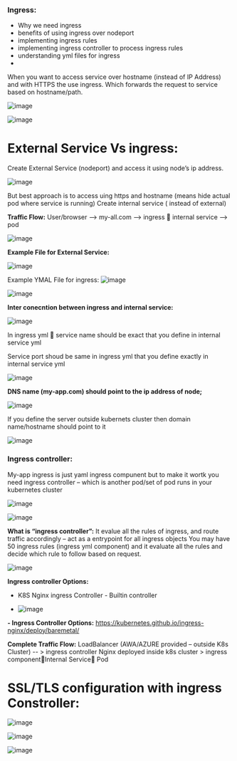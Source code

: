 ### Ingress:

- Why we need ingress
- benefits of using ingress over nodeport
- implementing ingress rules
- implementing ingress controller to process ingress rules
- understanding yml files for ingress
- 
When you want to access service over hostname (instead of IP Address) and with HTTPS the use ingress. Which forwards the request to service based on hostname/path.

![image](https://github.com/user-attachments/assets/1474182a-e412-41bf-b10a-df609067cef6)


![image](https://github.com/user-attachments/assets/616df5f4-f3ac-4fb2-82c8-92645515e339)



# External Service Vs ingress:
Create External Service (nodeport) and access it using node’s ip address.


![image](https://github.com/user-attachments/assets/abf72247-a2d4-45ce-a776-05fe58aab337)

But best approach is to access uing https and hostname (means hide actual pod where service is running)
Create  internal service ( instead of external)

**Traffic Flow:**
User/browser -->  my-all.com --> ingress  internal service --> pod

![image](https://github.com/user-attachments/assets/e65a9058-048a-499e-b67b-3fea33d417b2)

**Example File for External Service:**

![image](https://github.com/user-attachments/assets/b1e317d3-f229-4147-9077-bed984d9b8e0)

Example YMAL File for ingress:
![image](https://github.com/user-attachments/assets/23bb731f-f112-4126-b441-59d9fe2b7433)

![image](https://github.com/user-attachments/assets/f9684969-7b25-42c1-a7ea-ae2e6c811f71)


**Inter conecntion between ingress and internal service:**

![image](https://github.com/user-attachments/assets/2464b052-e1bf-4f9d-b3dc-96f234e5ec66)

In ingress yml  service name should be exact that you define in internal service yml

Service port shoud be same in ingress yml that you define exactly in internal service yml


![image](https://github.com/user-attachments/assets/34da46df-2f5f-4081-844a-233017ced8dd)

**DNS name (my-app.com) should point to the ip address of node;**

![image](https://github.com/user-attachments/assets/c268abcf-ec10-4e97-807e-f90088303c34)

If you define the server outside kubernets cluster then domain name/hostname should point to it



![image](https://github.com/user-attachments/assets/75b9dda8-c37b-46ed-8c7f-cdaf3d2468be)



### Ingress controller:
My-app ingress is just yaml ingress compunent but to make it wortk you need ingress controller – which is another pod/set of pod runs in your kubernetes cluster

![image](https://github.com/user-attachments/assets/c4cd0526-aa1a-414c-931d-0b9a23fb4733)


![image](https://github.com/user-attachments/assets/45ff6686-7525-41ed-a8e4-95ed2cd4ef42)


**What is “ingress controller”:**
It evalue all the rules of ingress, and route traffic accordingly – act as a entrypoint for all ingress objects
You may have 50 ingress rules (ingress yml component) and it evaluate all the rules and decide which rule to follow based on request.

![image](https://github.com/user-attachments/assets/1ae66946-f3a5-49e6-a2fe-1a2ca084edf7)

**Ingress controller Options:**
-	K8S Nginx ingress Controller  - Builtin controller

-	![image](https://github.com/user-attachments/assets/408eb448-121b-423d-afa2-7c9e90848a19)

**-	Ingress Controller Options:**
https://kubernetes.github.io/ingress-nginx/deploy/baremetal/


**Complete Traffic Flow:**
LoadBalancer (AWA/AZURE provided – outside K8s Cluster) -- > ingress controller Nginx deployed inside k8s cluster > ingress componentInternal Service Pod

# **SSL/TLS configuration with ingress Constroller:**
![image](https://github.com/user-attachments/assets/0e1885b5-a4d3-4510-b494-4d61cefbb6e6)


![image](https://github.com/user-attachments/assets/377ed26b-93ad-4824-b289-725fcf4ff9e4)




![image](https://github.com/user-attachments/assets/cc5a5159-5193-46c2-b9fe-16edf83f7b65)


























